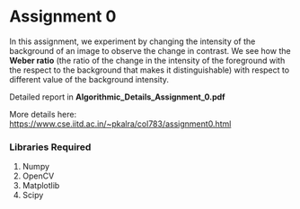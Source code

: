 # Assignment 0

In this assignment, we experiment by changing the intensity of the background of an image to observe the change in contrast. We see how the **Weber ratio** (the ratio of the change in the intensity of the foreground with the respect to the background that makes it distinguishable) with respect to different value of the background intensity.

Detailed report in **Algorithmic_Details_Assignment_0.pdf**

More details here: https://www.cse.iitd.ac.in/~pkalra/col783/assignment0.html

### Libraries Required 
1. Numpy
2. OpenCV
3. Matplotlib
4. Scipy

